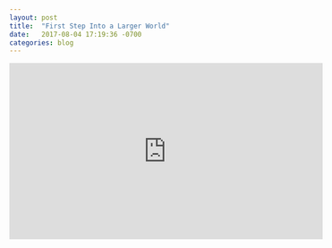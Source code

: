 ```yaml
---
layout: post
title:  "First Step Into a Larger World"
date:   2017-08-04 17:19:36 -0700
categories: blog
---
```


<iframe width="560" height="315" src="https://www.youtube.com/embed/535Zy_rf4NU" frameborder="0" allowfullscreen></iframe>